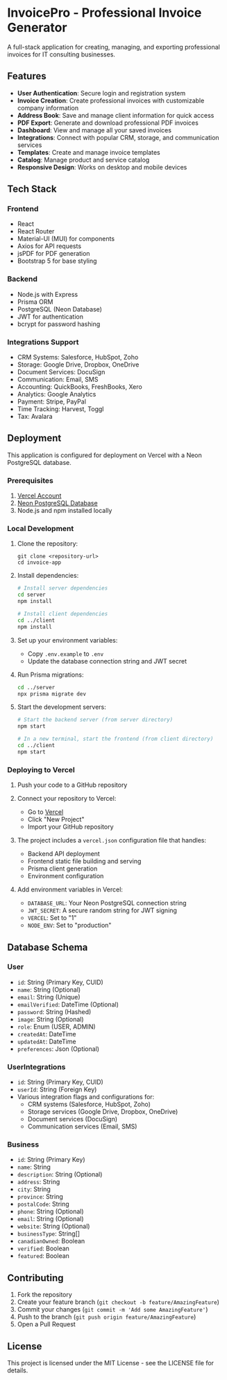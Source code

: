 # InvoicePro - Professional Invoice Generator

A full-stack application for creating, managing, and exporting professional invoices for IT consulting businesses.

## Features

- **User Authentication**: Secure login and registration system
- **Invoice Creation**: Create professional invoices with customizable company information
- **Address Book**: Save and manage client information for quick access
- **PDF Export**: Generate and download professional PDF invoices
- **Dashboard**: View and manage all your saved invoices
- **Integrations**: Connect with popular CRM, storage, and communication services
- **Templates**: Create and manage invoice templates
- **Catalog**: Manage product and service catalog
- **Responsive Design**: Works on desktop and mobile devices

## Tech Stack

### Frontend
- React
- React Router
- Material-UI (MUI) for components
- Axios for API requests
- jsPDF for PDF generation
- Bootstrap 5 for base styling

### Backend
- Node.js with Express
- Prisma ORM
- PostgreSQL (Neon Database)
- JWT for authentication
- bcrypt for password hashing

### Integrations Support
- CRM Systems: Salesforce, HubSpot, Zoho
- Storage: Google Drive, Dropbox, OneDrive
- Document Services: DocuSign
- Communication: Email, SMS
- Accounting: QuickBooks, FreshBooks, Xero
- Analytics: Google Analytics
- Payment: Stripe, PayPal
- Time Tracking: Harvest, Toggl
- Tax: Avalara

## Deployment

This application is configured for deployment on Vercel with a Neon PostgreSQL database.

### Prerequisites

1. [Vercel Account](https://vercel.com/signup)
2. [Neon PostgreSQL Database](https://neon.tech)
3. Node.js and npm installed locally

### Local Development

1. Clone the repository:
   ```
   git clone <repository-url>
   cd invoice-app
   ```

2. Install dependencies:
   ```bash
   # Install server dependencies
   cd server
   npm install

   # Install client dependencies
   cd ../client
   npm install
   ```

3. Set up your environment variables:
   - Copy `.env.example` to `.env`
   - Update the database connection string and JWT secret

4. Run Prisma migrations:
   ```bash
   cd ../server
   npx prisma migrate dev
   ```

5. Start the development servers:
   ```bash
   # Start the backend server (from server directory)
   npm start

   # In a new terminal, start the frontend (from client directory)
   cd ../client
   npm start
   ```

### Deploying to Vercel

1. Push your code to a GitHub repository

2. Connect your repository to Vercel:
   - Go to [Vercel](https://vercel.com)
   - Click "New Project"
   - Import your GitHub repository

3. The project includes a `vercel.json` configuration file that handles:
   - Backend API deployment
   - Frontend static file building and serving
   - Prisma client generation
   - Environment configuration

4. Add environment variables in Vercel:
   - `DATABASE_URL`: Your Neon PostgreSQL connection string
   - `JWT_SECRET`: A secure random string for JWT signing
   - `VERCEL`: Set to "1"
   - `NODE_ENV`: Set to "production"

## Database Schema

### User
- `id`: String (Primary Key, CUID)
- `name`: String (Optional)
- `email`: String (Unique)
- `emailVerified`: DateTime (Optional)
- `password`: String (Hashed)
- `image`: String (Optional)
- `role`: Enum (USER, ADMIN)
- `createdAt`: DateTime
- `updatedAt`: DateTime
- `preferences`: Json (Optional)

### UserIntegrations
- `id`: String (Primary Key, CUID)
- `userId`: String (Foreign Key)
- Various integration flags and configurations for:
  - CRM systems (Salesforce, HubSpot, Zoho)
  - Storage services (Google Drive, Dropbox, OneDrive)
  - Document services (DocuSign)
  - Communication services (Email, SMS)

### Business
- `id`: String (Primary Key)
- `name`: String
- `description`: String (Optional)
- `address`: String
- `city`: String
- `province`: String
- `postalCode`: String
- `phone`: String (Optional)
- `email`: String (Optional)
- `website`: String (Optional)
- `businessType`: String[]
- `canadianOwned`: Boolean
- `verified`: Boolean
- `featured`: Boolean

## Contributing

1. Fork the repository
2. Create your feature branch (`git checkout -b feature/AmazingFeature`)
3. Commit your changes (`git commit -m 'Add some AmazingFeature'`)
4. Push to the branch (`git push origin feature/AmazingFeature`)
5. Open a Pull Request

## License

This project is licensed under the MIT License - see the LICENSE file for details.
